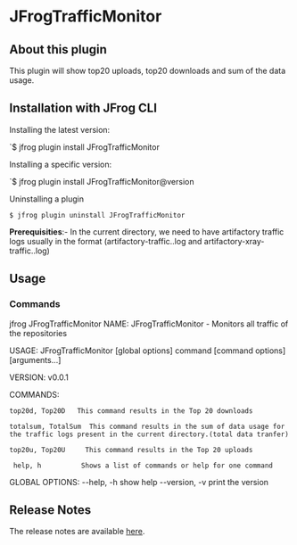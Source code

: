 # JFrogTrafficMonitor

## About this plugin
This plugin will show top20 uploads, top20 downloads and sum of the data usage. 

## Installation with JFrog CLI
Installing the latest version:

`$ jfrog plugin install JFrogTrafficMonitor 

Installing a specific version:

`$ jfrog plugin install JFrogTrafficMonitor@version

Uninstalling a plugin

`$ jfrog plugin uninstall JFrogTrafficMonitor `

**Prerequisities**:-
In the current directory, we need to have artifactory traffic logs usually in the format (artifactory-traffic.<epochtime>.log and artifactory-xray-traffic.<epochtime>.log)

## Usage
### Commands
jfrog JFrogTrafficMonitor 
NAME:
   JFrogTrafficMonitor - Monitors all traffic of the repositories 

USAGE:
   JFrogTrafficMonitor [global options] command [command options] [arguments...]
   
VERSION:
   v0.0.1
   
COMMANDS:
   
    top20d, Top20D   This command results in the Top 20 downloads
   
    totalsum, TotalSum  This command results in the sum of data usage for the traffic logs present in the current directory.(total data tranfer)
   
    top20u, Top20U     This command results in the Top 20 uploads
   
     help, h          Shows a list of commands or help for one command
   
GLOBAL OPTIONS:
   --help, -h     show help
   --version, -v  print the version
   

## Release Notes
The release notes are available [here](RELEASE.md).
